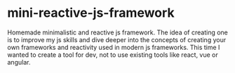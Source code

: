 # mini-reactive-js-framework
Homemade minimalistic and reactive js framework. The idea of creating one is to improve my js skills and dive deeper into the concepts of creating your own frameworks and  reactivity used in modern js frameworks. This time I wanted to create a tool for dev, not to use existing tools like react, vue or angular.
